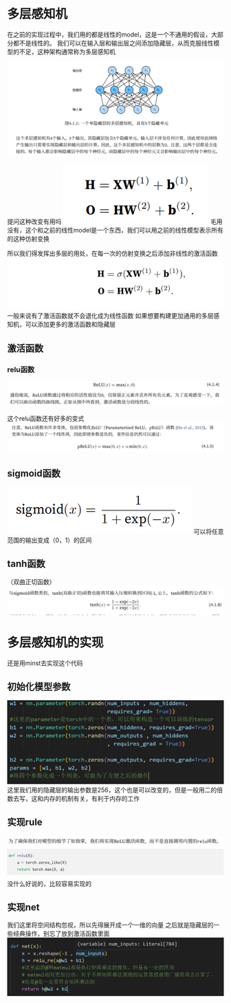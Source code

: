 # 多层感知机
在之前的实现过程中，我们用的都是线性的model，这是一个不通用的假设，大部分都不是线性的。
我们可以在输入层和输出层之间添加隐藏层，从而克服线性模型的不足，这种架构通常称为多层感知机

![alt text](image.png)

提问这种改变有用吗
![alt text](image-2.png)
毛用没有，这个和之前的线性model是一个东西，我们可以用之前的线性模型表示所有的这种仿射变换

所以我们得发挥出多层的用处，在每一次的仿射变换之后添加非线性的激活函数
![alt text](image-3.png)
一般来说有了激活函数就不会退化成为线性函数
如果想要构建更加通用的多层感知机，可以添加更多的激活函数和隐藏层

## 激活函数

### relu函数
![alt text](image-4.png)

这个relu函数还有好多的变式
![alt text](image-5.png)

## sigmoid函数
![alt text](image-6.png)
可以将任意范围的输出变成（0，1）的区间

## tanh函数
（双曲正切函数）
![alt text](image-7.png)

# 多层感知机的实现
还是用minst去实现这个代码

## 初始化模型参数
![alt text](image-8.png)
这里我们用的隐藏层的输出参数是256，这个也是可以改变的，但是一般用二的倍数去写，这和内存的机制有关，有利于内存的工作

## 实现rule
![alt text](image-9.png)
没什么好说的，比较容易实现的

## 实现net
我们这里将空间结构忽视，所以先得展开成一个一维的向量
之后就是隐藏层的一些经典操作，别忘了放到激活函数里面
![alt text](image-11.png)